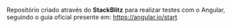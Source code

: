 Repositório criado através do <strong>StackBlitz</strong> para realizar testes com o Angular, seguindo o guia oficial presente em: https://angular.io/start
